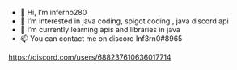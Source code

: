 - 👋 Hi, I’m inferno280
- 👀 I’m interested in java coding, spigot coding , java discord api
- 🌱 I’m currently learning apis and libraries in java
- 📫 You can contact me on discord Inf3rn0#8965

https://discord.com/users/688237610636017714
<!---
inferno280/inferno280 is a ✨ special ✨ repository because its `README.md` (this file) appears on your GitHub profile.
You can click the Preview link to take a look at your changes.
--->
